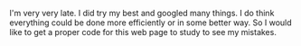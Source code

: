 I'm very very late. I did try my best and googled many things. I do think everything could be done more efficiently or in some better way. So I would like to get a proper code for this web page to study to see my mistakes.

